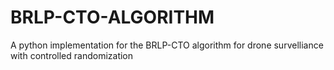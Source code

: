 # BRLP-CTO-ALGORITHM
A python implementation for the BRLP-CTO algorithm for drone survelliance with controlled randomization
